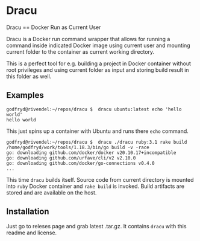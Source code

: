 # Dracu
Dracu \=\= Docker Run as Current User

Dracu is a Docker run command wrapper that allows for running a command inside indicated Docker image
using current user and mounting current folder to the container as current working directory.

This is a perfect tool for e.g. building a project in Docker container
without root privileges and using current folder as input and storing
build result in this folder as well.

## Examples

```console
godfryd@rivendel:~/repos/dracu $  dracu ubuntu:latest echo 'hello world'
hello world
```
This just spins up a container with Ubuntu and runs there `echo` command.

```console
godfryd@rivendel:~/repos/dracu $  dracu ./dracu ruby:3.1 rake build
/home/godfryd/work/tools/1.18.3/bin/go build -v -race
go: downloading github.com/docker/docker v20.10.17+incompatible
go: downloading github.com/urfave/cli/v2 v2.10.0
go: downloading github.com/docker/go-connections v0.4.0
...
```
This time `dracu` builds itself. Source code from current directory is mounted into `ruby` Docker container
and `rake build` is invoked. Build artifacts are stored and are available on the host.

## Installation

Just go to releses page and grab latest .tar.gz. It contains `dracu` with this readme and license.
